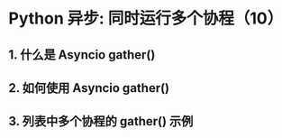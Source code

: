 # Python 异步: 同时运行多个协程（10）





## 1. 什么是 Asyncio gather()





## 2. 如何使用 Asyncio gather()





## 3. 列表中多个协程的 gather() 示例

